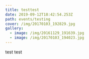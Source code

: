 ```yaml
---
title: testtest
date: 2019-09-12T18:42:54.253Z
path: events/testing
cover: /img/20170103_192829.jpg
gallery:
  - image: /img/20161129_191639.jpg
  - image: /img/20170103_194023.jpg
---
```

test test
